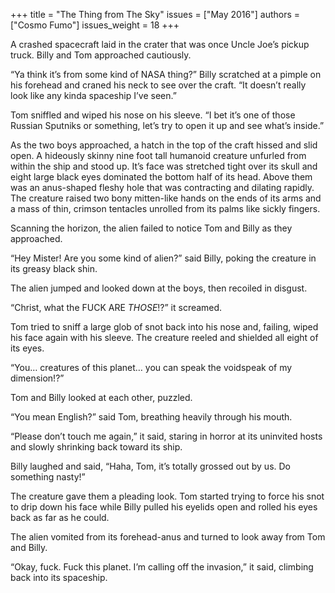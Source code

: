 +++
title = "The Thing from The Sky"
issues = ["May 2016"]
authors = ["Cosmo Fumo"]
issues_weight = 18
+++

A crashed spacecraft laid in the crater that was once Uncle Joe’s pickup truck. Billy and Tom approached cautiously.

“Ya think it’s from some kind of NASA thing?” Billy scratched at a pimple on his forehead and craned his neck to see over the craft. “It doesn’t really look like any kinda spaceship I’ve seen.”

Tom sniffled and wiped his nose on his sleeve. “I bet it’s one of those Russian Sputniks or something, let’s try to open it up and see what’s inside.”

As the two boys approached, a hatch in the top of the craft hissed and slid open. A hideously skinny nine foot tall humanoid creature unfurled from within the ship and stood up. It’s face was stretched tight over its skull and eight large black eyes dominated the bottom half of its head. Above them was an anus-shaped fleshy hole that was contracting and dilating rapidly. The creature raised two bony mitten-like hands on the ends of its arms and a mass of thin, crimson tentacles unrolled from its palms like sickly fingers.

Scanning the horizon, the alien failed to notice Tom and Billy as they approached.

“Hey Mister! Are you some kind of alien?” said Billy, poking the creature in its greasy black shin.

The alien jumped and looked down at the boys, then recoiled in disgust.

“Christ, what the FUCK ARE *THOSE*!?” it screamed.

Tom tried to sniff a large glob of snot back into his nose and, failing, wiped his face again with his sleeve. The creature reeled and shielded all eight of its eyes.

“You… creatures of this planet… you can speak the voidspeak of my dimension!?”

Tom and Billy looked at each other, puzzled.

“You mean English?” said Tom, breathing heavily through his mouth.

“Please don’t touch me again,” it said, staring in horror at its uninvited hosts and slowly shrinking back toward its ship.

Billy laughed and said, “Haha, Tom, it’s totally grossed out by us. Do something nasty!”

The creature gave them a pleading look. Tom started trying to force his snot to drip down his face while Billy pulled his eyelids open and rolled his eyes back as far as he could.

The alien vomited from its forehead-anus and turned to look away from Tom and Billy.

“Okay, fuck. Fuck this planet. I’m calling off the invasion,” it said, climbing back into its spaceship.
